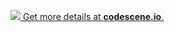 [![](https://codescene.io/projects/6642/status.svg) Get more details at **codescene.io**.](https://codescene.io/projects/6642/jobs/latest-successful/results)
